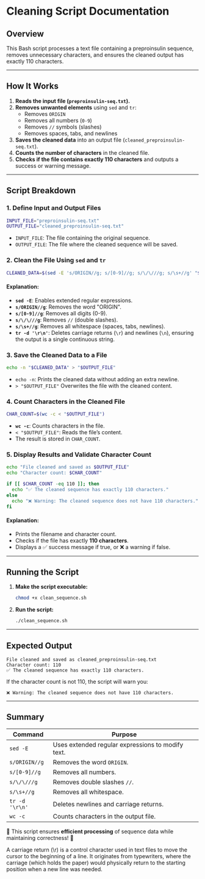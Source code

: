 # Cleaning Script Documentation

## Overview
This Bash script processes a text file containing a preproinsulin sequence, removes unnecessary characters, and ensures the cleaned output has exactly 110 characters.

---

## How It Works
1. **Reads the input file (`preproinsulin-seq.txt`).**
2. **Removes unwanted elements** using `sed` and `tr`:
   - Removes `ORIGIN`
   - Removes all numbers (`0-9`)
   - Removes `//` symbols (slashes)
   - Removes spaces, tabs, and newlines
3. **Saves the cleaned data** into an output file (`cleaned_preproinsulin-seq.txt`).
4. **Counts the number of characters** in the cleaned file.
5. **Checks if the file contains exactly 110 characters** and outputs a success or warning message.

---

## Script Breakdown

### **1. Define Input and Output Files**
```bash
INPUT_FILE="preproinsulin-seq.txt"
OUTPUT_FILE="cleaned_preproinsulin-seq.txt"
```
- `INPUT_FILE`: The file containing the original sequence.
- `OUTPUT_FILE`: The file where the cleaned sequence will be saved.

### **2. Clean the File Using `sed` and `tr`**
```bash
CLEANED_DATA=$(sed -E 's/ORIGIN//g; s/[0-9]//g; s/\/\///g; s/\s+//g' "$INPUT_FILE" | tr -d '\r\n')
```
#### **Explanation:**
- **`sed -E`**: Enables extended regular expressions.
- **`s/ORIGIN//g`**: Removes the word "ORIGIN".
- **`s/[0-9]//g`**: Removes all digits (0-9).
- **`s/\/\///g`**: Removes `//` (double slashes).
- **`s/\s+//g`**: Removes all whitespace (spaces, tabs, newlines).
- **`tr -d '\r\n'`**: Deletes carriage returns (`\r`) and newlines (`\n`), ensuring the output is a single continuous string.

### **3. Save the Cleaned Data to a File**
```bash
echo -n "$CLEANED_DATA" > "$OUTPUT_FILE"
```
- `echo -n`: Prints the cleaned data without adding an extra newline.
- `> "$OUTPUT_FILE"` Overwrites the file with the cleaned content.

### **4. Count Characters in the Cleaned File**
```bash
CHAR_COUNT=$(wc -c < "$OUTPUT_FILE")
```
- **`wc -c`**: Counts characters in the file.
- `< "$OUTPUT_FILE"`: Reads the file’s content.
- The result is stored in `CHAR_COUNT`.

### **5. Display Results and Validate Character Count**
```bash
echo "File cleaned and saved as $OUTPUT_FILE"
echo "Character count: $CHAR_COUNT"

if [[ $CHAR_COUNT -eq 110 ]]; then
  echo "✅ The cleaned sequence has exactly 110 characters."
else
  echo "❌ Warning: The cleaned sequence does not have 110 characters."
fi
```
#### **Explanation:**
- Prints the filename and character count.
- Checks if the file has exactly **110 characters**.
- Displays a ✅ success message if true, or ❌ a warning if false.

---

## Running the Script
1. **Make the script executable:**
   ```bash
   chmod +x clean_sequence.sh
   ```
2. **Run the script:**
   ```bash
   ./clean_sequence.sh
   ```

---

## Expected Output
```
File cleaned and saved as cleaned_preproinsulin-seq.txt
Character count: 110
✅ The cleaned sequence has exactly 110 characters.
```

If the character count is not 110, the script will warn you:
```
❌ Warning: The cleaned sequence does not have 110 characters.
```

---

## Summary
| Command | Purpose |
|---------|---------|
| `sed -E` | Uses extended regular expressions to modify text. |
| `s/ORIGIN//g` | Removes the word `ORIGIN`. |
| `s/[0-9]//g` | Removes all numbers. |
| `s/\/\///g` | Removes double slashes `//`. |
| `s/\s+//g` | Removes all whitespace. |
| `tr -d '\r\n'` | Deletes newlines and carriage returns. |
| `wc -c` | Counts characters in the output file. |

🚀 This script ensures **efficient processing** of sequence data while maintaining correctness! 🎯


A carriage return (\r) is a control character used in text files to move the cursor to the beginning of a line. It originates from typewriters, where the carriage (which holds the paper) would physically return to the starting position when a new line was needed.
